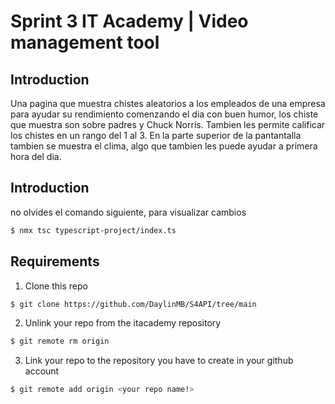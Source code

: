 # Sprint 3 IT Academy | Video management tool

## Introduction

Una pagina que muestra chistes aleatorios a los empleados de una empresa para ayudar su rendimiento comenzando el dia con buen humor, los chiste que muestra son sobre padres y Chuck Norris. Tambien les permite calificar los chistes en un rango del 1 al 3.
En la parte superior de la pantantalla tambien se muestra el clima, algo que tambien les puede ayudar a primera hora del dia.


## Introduction
no olvides el comando siguiente, para visualizar cambios
```bash
$ nmx tsc typescript-project/index.ts
```

## Requirements

1. Clone this repo
```bash
$ git clone https://github.com/DaylinMB/S4API/tree/main
```

2. Unlink your repo from the itacademy repository
```bash
$ git remote rm origin
```

3. Link your repo to the repository you have to create in your github account
```bash
$ git remote add origin <your repo name!>
```
